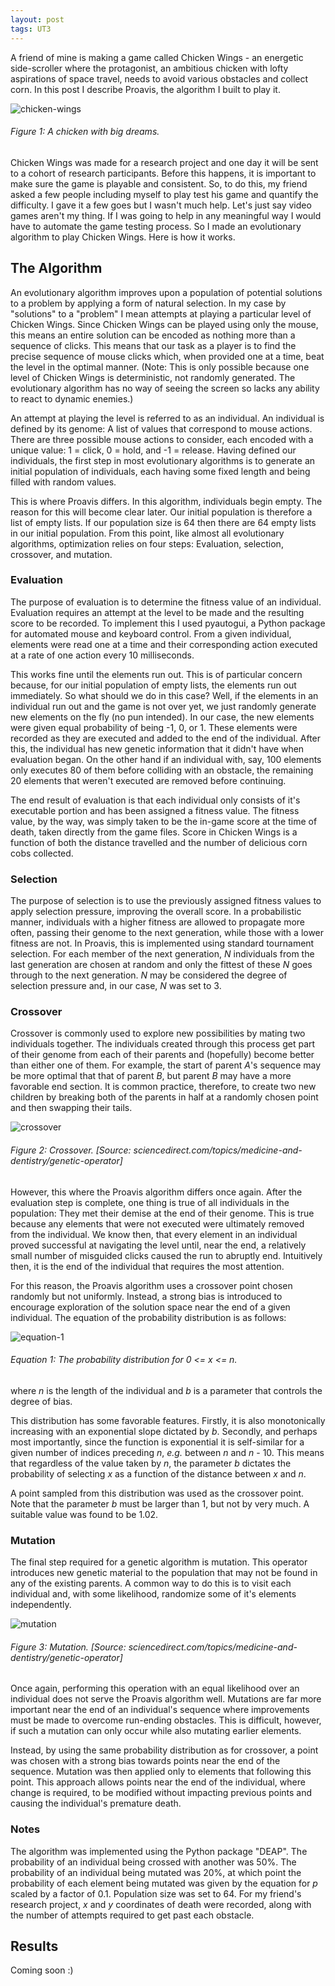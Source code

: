 ```yaml
---
layout: post
tags: UT3
---
```


A friend of mine is making a game called Chicken Wings - an energetic side-scroller where the protagonist, an ambitious chicken with lofty aspirations of space travel, needs to avoid various obstacles and collect corn. In this post I describe Proavis, the algorithm I built to play it.

![chicken-wings](/img/proavis-000.gif)
###### Figure 1: A chicken with big dreams.

Chicken Wings was made for a research project and one day it will be sent to a cohort of research participants. Before this happens, it is important to make sure the game is playable and consistent. So, to do this, my friend asked a few people including myself to play test his game and quantify the difficulty. I gave it a few goes but I wasn't much help. Let's just say video games aren't my thing. If I was going to help in any meaningful way I would have to automate the game testing process. So I made an evolutionary algorithm to play Chicken Wings. Here is how it works.

## The Algorithm

An evolutionary algorithm improves upon a population of potential solutions to a problem by applying a form of natural selection. In my case by "solutions" to a "problem" I mean attempts at playing a particular level of Chicken Wings. Since Chicken Wings can be played using only the mouse, this means an entire solution can be encoded as nothing more than a sequence of clicks. This means that our task as a player is to find the precise sequence of mouse clicks which, when provided one at a time, beat the level in the optimal manner. (Note: This is only possible because one level of Chicken Wings is deterministic, not randomly generated. The evolutionary algorithm has no way of seeing the screen so lacks any ability to react to dynamic enemies.)

An attempt at playing the level is referred to as an individual. An individual is defined by its genome: A list of values that correspond to mouse actions. There are three possible mouse actions to consider, each encoded with a unique value: 1 = click, 0 = hold, and -1 = release. Having defined our individuals, the first step in most evolutionary algorithms is to generate an initial population of individuals, each having some fixed length and being filled with random values.

This is where Proavis differs. In this algorithm, individuals begin empty. The reason for this will become clear later. Our initial population is therefore a list of empty lists. If our population size is 64 then there are 64 empty lists in our initial population. From this point, like almost all evolutionary algorithms, optimization relies on four steps: Evaluation, selection, crossover, and mutation.

### Evaluation

The purpose of evaluation is to determine the fitness value of an individual. Evaluation requires an attempt at the level to be made and the resulting score to be recorded. To implement this I used pyautogui, a Python package for automated mouse and keyboard control. From a given individual, elements were read one at a time and their corresponding action executed at a rate of one action every 10 milliseconds.

This works fine until the elements run out. This is of particular concern because, for our initial population of empty lists, the elements run out immediately. So what should we do in this case? Well, if the elements in an individual run out and the game is not over yet, we just randomly generate new elements on the fly (no pun intended). In our case, the new elements were given equal probability of being -1, 0, or 1. These elements were recorded as they are executed and added to the end of the individual. After this, the individual has new genetic information that it didn't have when evaluation began. On the other hand if an individual with, say, 100 elements only executes 80 of them before colliding with an obstacle, the remaining 20 elements that weren't executed are removed before continuing.

The end result of evaluation is that each individual only consists of it's executable portion and has been assigned a fitness value. The fitness value, by the way, was simply taken to be the in-game score at the time of death, taken directly from the game files. Score in Chicken Wings is a function of both the distance travelled and the number of delicious corn cobs collected.

### Selection

The purpose of selection is to use the previously assigned fitness values to apply selection pressure, improving the overall score. In a probabilistic manner, individuals with a higher fitness are allowed to propagate more often, passing their genome to the next generation, while those with a lower fitness are not. In Proavis, this is implemented using standard tournament selection. For each member of the next generation, *N* individuals from the last generation are chosen at random and only the fittest of these *N* goes through to the next generation. *N* may be considered the degree of selection pressure and, in our case, *N* was set to 3.

### Crossover

Crossover is commonly used to explore new possibilities by mating two individuals together. The individuals created through this process get part of their genome from each of their parents and (hopefully) become better than either one of them. For example, the start of parent *A*'s sequence may be more optimal that that of parent *B*, but parent *B* may have a more favorable end section. It is common practice, therefore, to create two new children by breaking both of the parents in half at a randomly chosen point and then swapping their tails.

![crossover](/img/proavis-001.png)
###### Figure 2: Crossover. [Source: sciencedirect.com/topics/medicine-and-dentistry/genetic-operator]

However, this where the Proavis algorithm differs once again. After the evaluation step is complete, one thing is true of all individuals in the population: They met their demise at the end of their genome. This is true because any elements that were not executed were ultimately removed from the individual. We know then, that every element in an individual proved successful at navigating the level until, near the end, a relatively small number of misguided clicks caused the run to abruptly end. Intuitively then, it is the end of the individual that requires the most attention.

For this reason, the Proavis algorithm uses a crossover point chosen randomly but not uniformly. Instead, a strong bias is introduced to encourage exploration of the solution space near the end of a given individual. The equation of the probability distribution is as follows:

![equation-1](/img/proavis-002.png)
###### Equation 1: The probability distribution for 0 <= *x* <= *n*.

where *n* is the length of the individual and *b* is a parameter that controls the degree of bias.

This distribution has some favorable features. Firstly, it is also monotonically increasing with an exponential slope dictated by *b*. Secondly, and perhaps most importantly, since the function is exponential it is self-similar for a given number of indices preceding *n*, *e.g.* between *n* and *n* - 10. This means that regardless of the value taken by *n*, the parameter *b* dictates the probability of selecting *x* as a function of the distance between *x* and *n*.

A point sampled from this distribution was used as the crossover point. Note that the parameter *b* must be larger than 1, but not by very much. A suitable value was found to be 1.02.

### Mutation

The final step required for a genetic algorithm is mutation. This operator introduces new genetic material to the population that may not be found in any of the existing parents. A common way to do this is to visit each individual and, with some likelihood, randomize some of it's elements independently.

![mutation](/img/proavis-004.png)
###### Figure 3: Mutation. [Source: sciencedirect.com/topics/medicine-and-dentistry/genetic-operator]

Once again, performing this operation with an equal likelihood over an individual does not serve the Proavis algorithm well. Mutations are far more important near the end of an individual's sequence where improvements must be made to overcome run-ending obstacles. This is difficult, however, if such a mutation can only occur while also mutating earlier elements.

Instead, by using the same probability distribution as for crossover, a point was chosen with a strong bias towards points near the end of the sequence. Mutation was then applied only to elements that following this point. This approach allows points near the end of the individual, where change is required, to be modified without impacting previous points and causing the individual's premature death.

### Notes

The algorithm was implemented using the Python package "DEAP". The probability of an individual being crossed with another was 50%. The probability of an individual being mutated was 20%, at which point the probability of each element being mutated was given by the equation for *p* scaled by a factor of 0.1. Population size was set to 64. For my friend's research project, *x* and *y* coordinates of death were recorded, along with the number of attempts required to get past each obstacle.

## Results

Coming soon :)

